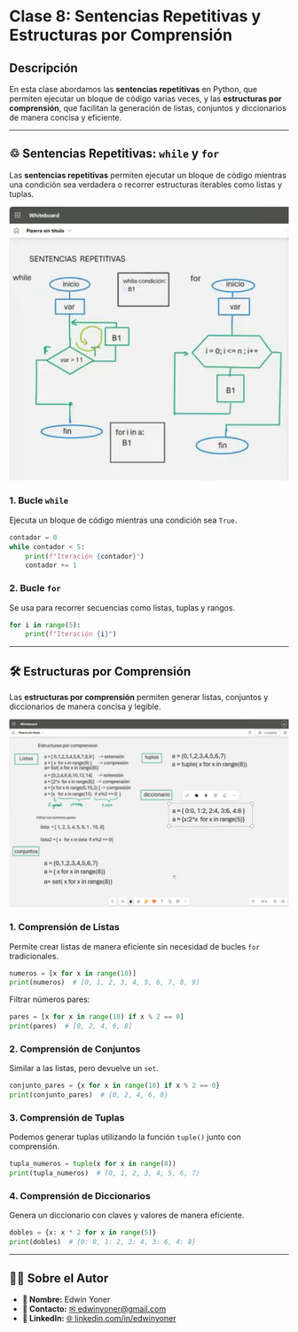 # Clase 8: Sentencias Repetitivas y Estructuras por Comprensión

## Descripción

En esta clase abordamos las **sentencias repetitivas** en Python, que permiten ejecutar un bloque de código varias veces, y las **estructuras por comprensión**, que facilitan la generación de listas, conjuntos y diccionarios de manera concisa y eficiente.

---

## ♲ Sentencias Repetitivas: `while` y `for`

Las **sentencias repetitivas** permiten ejecutar un bloque de código mientras una condición sea verdadera o recorrer estructuras iterables como listas y tuplas.

![Sentencias Repetitivas](images/8.0.png)

### 1. Bucle `while`

Ejecuta un bloque de código mientras una condición sea `True`.

```python
contador = 0
while contador < 5:
    print(f"Iteración {contador}")
    contador += 1
```

### 2. Bucle `for`

Se usa para recorrer secuencias como listas, tuplas y rangos.

```python
for i in range(5):
    print(f"Iteración {i}")
```

---

## 🛠️ Estructuras por Comprensión

Las **estructuras por comprensión** permiten generar listas, conjuntos y diccionarios de manera concisa y legible.

![Estructuras por Comprensión](images/8.1.png)

### 1. Comprensión de Listas

Permite crear listas de manera eficiente sin necesidad de bucles `for` tradicionales.

```python
numeros = [x for x in range(10)]
print(numeros)  # [0, 1, 2, 3, 4, 5, 6, 7, 8, 9]
```

Filtrar números pares:

```python
pares = [x for x in range(10) if x % 2 == 0]
print(pares)  # [0, 2, 4, 6, 8]
```

### 2. Comprensión de Conjuntos

Similar a las listas, pero devuelve un `set`.

```python
conjunto_pares = {x for x in range(10) if x % 2 == 0}
print(conjunto_pares)  # {0, 2, 4, 6, 8}
```

### 3. Comprensión de Tuplas

Podemos generar tuplas utilizando la función `tuple()` junto con comprensión.

```python
tupla_numeros = tuple(x for x in range(8))
print(tupla_numeros)  # (0, 1, 2, 3, 4, 5, 6, 7)
```

### 4. Comprensión de Diccionarios

Genera un diccionario con claves y valores de manera eficiente.

```python
dobles = {x: x * 2 for x in range(5)}
print(dobles)  # {0: 0, 1: 2, 2: 4, 3: 6, 4: 8}
```

---

## 👨‍💻 Sobre el Autor

- **👤 Nombre:** Edwin Yoner
- **📧 Contacto:** [✉ edwinyoner@gmail.com](mailto:edwinyoner@gmail.com)
- **🔗 LinkedIn:** [🌐 linkedin.com/in/edwinyoner](https://www.linkedin.com/in/edwinyoner)